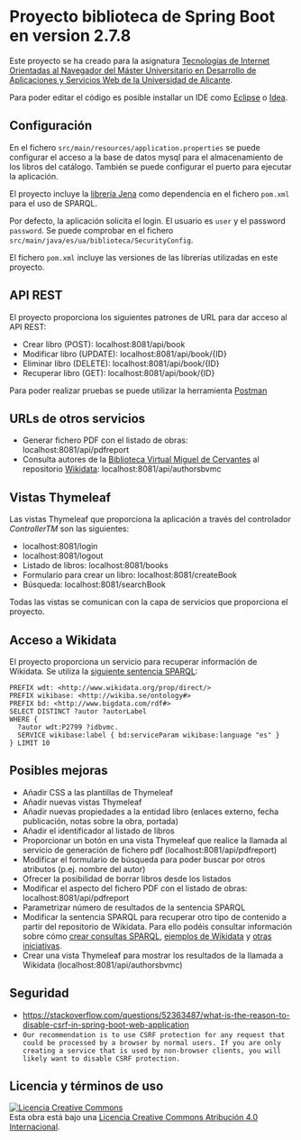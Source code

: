 # Proyecto biblioteca de Spring Boot en version 2.7.8

Este proyecto se ha creado para la asignatura [Tecnologías de Internet Orientadas al Navegador del Máster Universitario en Desarrollo de Aplicaciones y Servicios Web de la Universidad de Alicante](https://cvnet.cpd.ua.es/Guia-Docente/?wcodasi=38215&wlengua=es&scaca=2023-24).

Para poder editar el código es posible installar un IDE como [Eclipse](https://www.eclipse.org) o [Idea](https://www.jetbrains.com/es-es/idea/). 

## Configuración
En el fichero ```src/main/resources/application.properties``` se puede configurar el acceso a la base de datos mysql para el almacenamiento de los libros del catálogo. También se puede configurar el puerto para ejecutar la aplicación.

El proyecto incluye la [librería Jena](https://jena.apache.org) como dependencia en el fichero ```pom.xml``` para el uso de SPARQL.

Por defecto, la aplicación solicita el login. El usuario es ```user``` y el password ```password```. Se puede comprobar en el fichero ```src/main/java/es/ua/biblioteca/SecurityConfig```.

El fichero ```pom.xml``` incluye las versiones de las librerías utilizadas en este proyecto.

## API REST

El proyecto proporciona los siguientes patrones de URL para dar acceso al API REST:

- Crear libro (POST): localhost:8081/api/book
- Modificar libro (UPDATE): localhost:8081/api/book/{ID}
- Eliminar libro (DELETE): localhost:8081/api/book/{ID}
- Recuperar libro (GET): localhost:8081/api/book/{ID}

Para poder realizar pruebas se puede utilizar la herramienta [Postman](https://www.postman.com/)

## URLs de otros servicios
- Generar fichero PDF con el listado de obras: localhost:8081/api/pdfreport
- Consulta autores de la [Biblioteca Virtual Miguel de Cervantes](https://www.cervantesvirtual.com/) al repositorio [Wikidata](https://query.wikidata.org/): localhost:8081/api/authorsbvmc

## Vistas Thymeleaf
Las vistas Thymeleaf que proporciona la aplicación a través del controlador *ControllerTM* son las siguientes:

- localhost:8081/login
- localhost:8081/logout
- Listado de libros: localhost:8081/books
- Formulario para crear un libro: localhost:8081/createBook
- Búsqueda: localhost:8081/searchBook

Todas las vistas se comunican con la capa de servicios que proporciona el proyecto.

## Acceso a Wikidata
El proyecto proporciona un servicio para recuperar información de Wikidata. Se utiliza la [siguiente sentencia SPARQL](https://w.wiki/9F33):

```
PREFIX wdt: <http://www.wikidata.org/prop/direct/> 
PREFIX wikibase: <http://wikiba.se/ontology#> 
PREFIX bd: <http://www.bigdata.com/rdf#> 
SELECT DISTINCT ?autor ?autorLabel 
WHERE { 
  ?autor wdt:P2799 ?idbvmc. 
  SERVICE wikibase:label { bd:serviceParam wikibase:language "es" } 
} LIMIT 10
```

## Posibles mejoras

- Añadir CSS a las plantillas de Thymeleaf
- Añadir nuevas vistas Thymeleaf
- Añadir nuevas propiedades a la entidad libro (enlaces externo, fecha publicación, notas sobre la obra, portada)
- Añadir el identificador al listado de libros
- Proporcionar un botón en una vista Thymeleaf que realice la llamada al servicio de generación de fichero pdf (localhost:8081/api/pdfreport)
- Modificar el formulario de búsqueda para poder buscar por otros atributos (p.ej. nombre del autor)
- Ofrecer la posibilidad de borrar libros desde los listados
- Modificar el aspecto del fichero PDF con el listado de obras: localhost:8081/api/pdfreport
- Parametrizar número de resultados de la sentencia SPARQL
- Modificar la sentencia SPARQL para recuperar otro tipo de contenido a partir del repositorio de Wikidata. Para ello podéis consultar información sobre cómo [crear consultas SPARQL](https://data.cervantesvirtual.com/noticia/tutorial-de-inicio-a-sparql), [ejemplos de Wikidata](https://www.wikidata.org/wiki/Wikidata:SPARQL_query_service/queries/examples/es) y [otras iniciativas](https://github.com/hibernator11/hdh-compartir-pantalla-2023).
- Crear una vista Thymeleaf para mostrar los resultados de la llamada a Wikidata (localhost:8081/api/authorsbvmc)

## Seguridad
- https://stackoverflow.com/questions/52363487/what-is-the-reason-to-disable-csrf-in-spring-boot-web-application
- ```Our recommendation is to use CSRF protection for any request that could be processed by a browser by normal users. If you are only creating a service that is used by non-browser clients, you will likely want to disable CSRF protection.```

## Licencia y términos de uso
<a rel="license" href="http://creativecommons.org/licenses/by/4.0/"><img alt="Licencia Creative Commons" style="border-width:0" src="https://i.creativecommons.org/l/by/4.0/80x15.png" /></a><br />Esta obra está bajo una <a rel="license" href="http://creativecommons.org/licenses/by/4.0/">Licencia Creative Commons Atribución 4.0 Internacional</a>.
